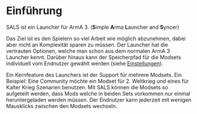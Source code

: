 # Einführung

SALS ist ein Launcher für ArmA 3. (**S**imple **A**rma **L**auncher and **S**yncer)

Das Ziel ist es den Spielern so viel Arbeit wie möglich abzunehmen, dabei aber nicht an Komplexität sparen zu müssen. Der Launcher hat die vertrauten Optionen, welche man schon aus dem normalen ArmA 3 Launcher kennt. Darüber hinaus kann der Speicherpfad für die Modsets individuell vom Endnutzer gewählt werden (siehe [Einstellungen](https://docs.sals-app.com/de/spieler/config/)). 

Ein Kernfeature des Launchers ist der Support für mehrere Modsets. Ein Beispiel: Eine Community möchte ein Modset für 2. Weltkrieg und eines für Kalter Krieg Szenarien benutzen. Mit SALS können die Modsets so aufgeteilt werden, dass Mods welche in beiden Sets vorkommen nur einmal heruntergeladen werden müssen. Der Endnutzer kann jederzeit mit wenigen Mausklicks zwischen den Modsets wechseln. 
